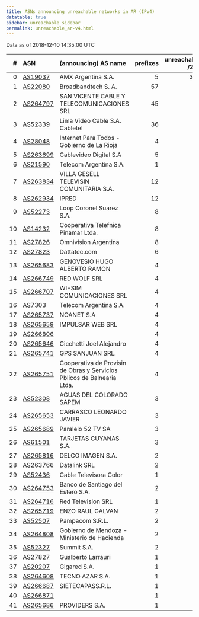 ```yaml
---
title: ASNs announcing unreachable networks in AR (IPv4)
datatable: true
sidebar: unreachable_sidebar
permalink: unreachable_ar-v4.html
---
```


Data as of 2018-12-10 14:35:00 UTC


<div class="datatable-begin"></div>

|   # | ASN                                      | (announcing) AS name                                                    |   prefixes |   unreachable /24s |
|----:|:-----------------------------------------|:------------------------------------------------------------------------|-----------:|-------------------:|
|   0 | [AS19037](unreachable_AS19037-v4.html)   | AMX Argentina S.A.                                                      |          5 |                352 |
|   1 | [AS22080](unreachable_AS22080-v4.html)   | Broadbandtech S. A.                                                     |         57 |                 71 |
|   2 | [AS264797](unreachable_AS264797-v4.html) | SAN VICENTE CABLE Y TELECOMUNICACIONES SRL                              |         45 |                 45 |
|   3 | [AS52339](unreachable_AS52339-v4.html)   | Lima Video Cable S.A. Cabletel                                          |         36 |                 36 |
|   4 | [AS28048](unreachable_AS28048-v4.html)   | Internet Para Todos - Gobierno de La Rioja                              |          4 |                 32 |
|   5 | [AS263699](unreachable_AS263699-v4.html) | Cablevideo Digital S.A                                                  |          5 |                 18 |
|   6 | [AS21590](unreachable_AS21590-v4.html)   | Telecom Argentina S.A.                                                  |          1 |                 16 |
|   7 | [AS263834](unreachable_AS263834-v4.html) | VILLA GESELL TELEVISIN COMUNITARIA S.A.                                 |         12 |                 12 |
|   8 | [AS262934](unreachable_AS262934-v4.html) | IPRED                                                                   |         12 |                 12 |
|   9 | [AS52273](unreachable_AS52273-v4.html)   | Loop Coronel Suarez S.A.                                                |          8 |                  8 |
|  10 | [AS14232](unreachable_AS14232-v4.html)   | Cooperativa Telefnica Pinamar Ltda.                                     |          8 |                  8 |
|  11 | [AS27826](unreachable_AS27826-v4.html)   | Omnivision Argentina                                                    |          8 |                  8 |
|  12 | [AS27823](unreachable_AS27823-v4.html)   | Dattatec.com                                                            |          6 |                  6 |
|  13 | [AS265683](unreachable_AS265683-v4.html) | GENOVESIO HUGO ALBERTO RAMON                                            |          4 |                  6 |
|  14 | [AS266749](unreachable_AS266749-v4.html) | RED WOLF SRL                                                            |          4 |                  4 |
|  15 | [AS266707](unreachable_AS266707-v4.html) | WI-SIM COMUNICACIONES SRL                                               |          4 |                  4 |
|  16 | [AS7303](unreachable_AS7303-v4.html)     | Telecom Argentina S.A.                                                  |          4 |                  4 |
|  17 | [AS265737](unreachable_AS265737-v4.html) | NOANET S.A                                                              |          4 |                  4 |
|  18 | [AS265659](unreachable_AS265659-v4.html) | IMPULSAR WEB SRL                                                        |          4 |                  4 |
|  19 | [AS266806](unreachable_AS266806-v4.html) |                                                                         |          4 |                  4 |
|  20 | [AS265646](unreachable_AS265646-v4.html) | Cicchetti Joel Alejandro                                                |          4 |                  4 |
|  21 | [AS265741](unreachable_AS265741-v4.html) | GPS SANJUAN SRL.                                                        |          4 |                  4 |
|  22 | [AS265751](unreachable_AS265751-v4.html) | Cooperativa de Provisin de Obras y Servicios Pblicos de Balnearia Ltda. |          4 |                  4 |
|  23 | [AS52308](unreachable_AS52308-v4.html)   | AGUAS DEL COLORADO SAPEM                                                |          3 |                  3 |
|  24 | [AS265653](unreachable_AS265653-v4.html) | CARRASCO LEONARDO JAVIER                                                |          3 |                  3 |
|  25 | [AS265689](unreachable_AS265689-v4.html) | Paralelo 52 TV SA                                                       |          3 |                  3 |
|  26 | [AS61501](unreachable_AS61501-v4.html)   | TARJETAS CUYANAS S.A.                                                   |          3 |                  3 |
|  27 | [AS265816](unreachable_AS265816-v4.html) | DELCO IMAGEN S.A.                                                       |          2 |                  2 |
|  28 | [AS263766](unreachable_AS263766-v4.html) | Datalink SRL                                                            |          2 |                  2 |
|  29 | [AS52436](unreachable_AS52436-v4.html)   | Cable Televisora Color                                                  |          1 |                  2 |
|  30 | [AS264753](unreachable_AS264753-v4.html) | Banco de Santiago del Estero S.A.                                       |          2 |                  2 |
|  31 | [AS264716](unreachable_AS264716-v4.html) | Red Television SRL                                                      |          1 |                  2 |
|  32 | [AS265719](unreachable_AS265719-v4.html) | ENZO RAUL GALVAN                                                        |          2 |                  2 |
|  33 | [AS52507](unreachable_AS52507-v4.html)   | Pampacom S.R.L.                                                         |          2 |                  2 |
|  34 | [AS264808](unreachable_AS264808-v4.html) | Gobierno de Mendoza - Ministerio de Hacienda                            |          2 |                  2 |
|  35 | [AS52327](unreachable_AS52327-v4.html)   | Summit S.A.                                                             |          2 |                  2 |
|  36 | [AS27827](unreachable_AS27827-v4.html)   | Gualberto Larrauri                                                      |          1 |                  1 |
|  37 | [AS20207](unreachable_AS20207-v4.html)   | Gigared S.A.                                                            |          1 |                  1 |
|  38 | [AS264608](unreachable_AS264608-v4.html) | TECNO AZAR S.A.                                                         |          1 |                  1 |
|  39 | [AS266687](unreachable_AS266687-v4.html) | SIETECAPASS.R.L.                                                        |          1 |                  1 |
|  40 | [AS266871](unreachable_AS266871-v4.html) |                                                                         |          1 |                  1 |
|  41 | [AS265686](unreachable_AS265686-v4.html) | PROVIDERS S.A.                                                          |          1 |                  1 |

<div class="datatable-end"></div>
